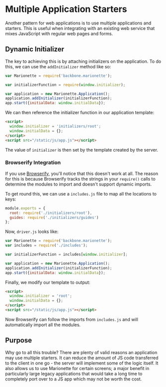 # Multiple Application Starters

Another pattern for web applications is to use multiple applications and
starters. This is useful when integrating with an existing web service that
mixes JavaScript with regular web pages and forms.


## Dynamic Initializer

The key to achieving this is by attaching initializers on the application. To
do this, we can use the `addInitializer` method like so:

```js
var Marionette = require('backbone.marionette');

var initializerFunction = require(window.initializer);

var application = new Marionette.Application();
application.addInitializer(initializerFunction);
app.start({initialData: window.initialData});
```

We can then reference the initializer function in our application template:

```html
<script>
  window.initializer = 'initializers/root';
  window.initialData = {};
</script>
<script src="/static/js/app.js"></script>
```

The value of `initializer` is then set by the template created by the server.


### Browserify Integration

If you use [Browserify][browserify], you'll notice that this doesn't work at
all. The reason for this is because Browserify tracks the strings in your
`require()` calls to determine the modules to import and doesn't support dynamic
imports.

To get round this, we can use a `includes.js` file to map all the locations to
keys:

```js
module.exports = {
  root: require('./initializers/root'),
  guides: require('./initializers/guides')
};
```

Now, `driver.js` looks like:

```js
var Marionette = require('backbone.marionette');
var includes = require('./includes');

var initializerFunction = includes[window.initializer];

var application = new Marionette.Application();
application.addInitializer(initializerFunction);
app.start({initialData: window.initialData});
```

Finally, we modify our template to output:

```html
<script>
  window.initializer = 'root';
  window.initialData = {};
</script>
<script src="/static/js/app.js"></script>
```

Now Browserify can follow the imports from `includes.js` and will automatically
import all the modules.


## Purpose

Why go to all this trouble? There are plenty of valid reasons an application
may use multiple starters. It can reduce the amount of JS code transferred to
the client in one go - the server will implement some of the logic itself. It
also allows us to use Marionette for certain screens; a major benefit in
particularly large legacy applications that would take a long time to completely
port over to a JS app which may not be worth the cost.

[browserify]: https://browserify.org
